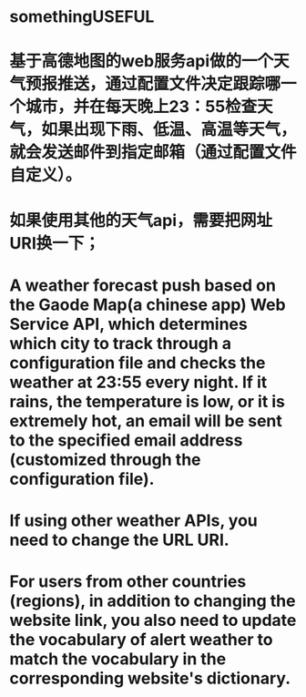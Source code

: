 # somethingUSEFUL
# 基于高德地图的web服务api做的一个天气预报推送，通过配置文件决定跟踪哪一个城市，并在每天晚上23：55检查天气，如果出现下雨、低温、高温等天气，就会发送邮件到指定邮箱（通过配置文件自定义）。
# 如果使用其他的天气api，需要把网址URI换一下；

# A weather forecast push based on the Gaode Map(a chinese app) Web Service API, which determines which city to track through a configuration file and checks the weather at 23:55 every night. If it rains, the temperature is low, or it is extremely hot, an email will be sent to the specified email address (customized through the configuration file).
# If using other weather APIs, you need to change the URL URI.
# For users from other countries (regions), in addition to changing the website link, you also need to update the vocabulary of alert weather to match the vocabulary in the corresponding website's dictionary. 

